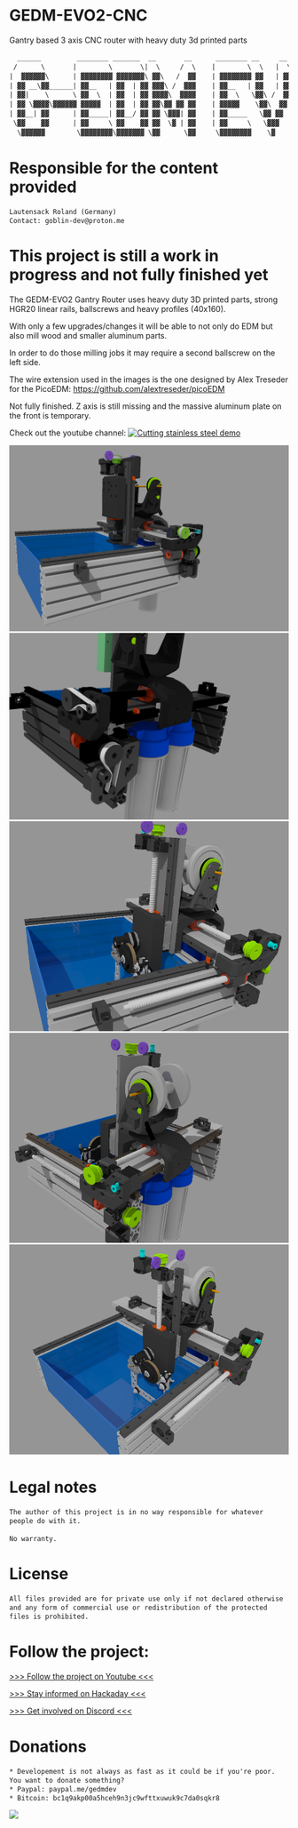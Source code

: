 # GEDM-EVO2-CNC
Gantry based 3 axis CNC router with heavy duty 3d printed parts


```diff
  ______         ________ _______  __       __      ________ __     __  ______       ______ ______ 
 /      \       |        \       \|  \     /  \    |        \  \   |  \/      \     |      \      \
|  ▓▓▓▓▓▓\      | ▓▓▓▓▓▓▓▓ ▓▓▓▓▓▓▓\ ▓▓\   /  ▓▓    | ▓▓▓▓▓▓▓▓ ▓▓   | ▓▓  ▓▓▓▓▓▓\     \▓▓▓▓▓▓\▓▓▓▓▓▓
| ▓▓ __\▓▓______| ▓▓__   | ▓▓  | ▓▓ ▓▓▓\ /  ▓▓▓    | ▓▓__   | ▓▓   | ▓▓ ▓▓  | ▓▓      | ▓▓   | ▓▓  
| ▓▓|    \      \ ▓▓  \  | ▓▓  | ▓▓ ▓▓▓▓\  ▓▓▓▓    | ▓▓  \   \▓▓\ /  ▓▓ ▓▓  | ▓▓      | ▓▓   | ▓▓  
| ▓▓ \▓▓▓▓\▓▓▓▓▓▓ ▓▓▓▓▓  | ▓▓  | ▓▓ ▓▓\▓▓ ▓▓ ▓▓    | ▓▓▓▓▓    \▓▓\  ▓▓| ▓▓  | ▓▓      | ▓▓   | ▓▓  
| ▓▓__| ▓▓      | ▓▓_____| ▓▓__/ ▓▓ ▓▓ \▓▓▓| ▓▓    | ▓▓_____   \▓▓ ▓▓ | ▓▓__/ ▓▓     _| ▓▓_ _| ▓▓_ 
 \▓▓    ▓▓      | ▓▓     \ ▓▓    ▓▓ ▓▓  \▓ | ▓▓    | ▓▓     \   \▓▓▓   \▓▓    ▓▓    |   ▓▓ \   ▓▓ \
  \▓▓▓▓▓▓        \▓▓▓▓▓▓▓▓\▓▓▓▓▓▓▓ \▓▓      \▓▓     \▓▓▓▓▓▓▓▓    \▓     \▓▓▓▓▓▓      \▓▓▓▓▓▓\▓▓▓▓▓▓
```


# Responsible for the content provided
    Lautensack Roland (Germany)
    Contact: goblin-dev@proton.me





# This project is still a work in progress and not fully finished yet

The GEDM-EVO2 Gantry Router uses heavy duty 3D printed parts, strong HGR20 linear rails, ballscrews and heavy profiles (40x160).

With only a few upgrades/changes it will be able to not only do EDM but also mill wood and smaller aluminum parts.

In order to do those milling jobs it may require a second ballscrew on the left side.

The wire extension used in the images is the one designed by Alex Treseder for the PicoEDM:
https://github.com/alextreseder/picoEDM

Not fully finished. Z axis is still missing and the massive aluminum plate on the front is temporary.

Check out the youtube channel:
[![Cutting stainless steel demo](https://img.youtube.com/vi/4GycnoLOGnc/maxresdefault.jpg)](https://youtu.be/4GycnoLOGnc)



<img src="./media/images/model-5.png">

<img src="./media/images/model-4.png">

<img src="./media/images/model-1.png">

<img src="./media/images/model-2.png">

<img src="./media/images/model-3.png">





# Legal notes

    The author of this project is in no way responsible for whatever people do with it.

    No warranty. 





# License

    All files provided are for private use only if not declared otherwise and any form of commercial use or redistribution of the protected files is prohibited. 
    


    
    
# Follow the project:

[>>> Follow the project on Youtube <<<](https://www.youtube.com/@G-EDM/videos)

[>>> Stay informed on Hackaday <<<](https://hackaday.io/project/190371-g-edm)

[>>> Get involved on Discord <<<](https://discord.gg/9cTsyDkEbe)





# Donations

    * Developement is not always as fast as it could be if you're poor. You want to donate something? 
    * Paypal: paypal.me/gedmdev
    * Bitcoin: bc1q9akp00a5hceh9n3jc9wfttxuwuk9c7da0sqkr8
    
<img src="https://raw.githubusercontent.com/G-EDM/G-EDM/main/images/artwork/donations/donate.png">

